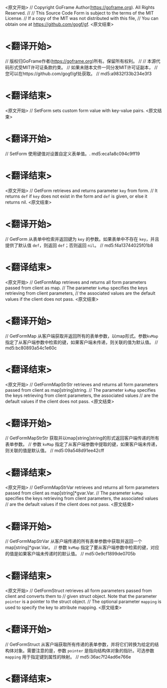 
<原文开始>
// Copyright GoFrame Author(https://goframe.org). All Rights Reserved.
//
// This Source Code Form is subject to the terms of the MIT License.
// If a copy of the MIT was not distributed with this file,
// You can obtain one at https://github.com/gogf/gf.
<原文结束>

# <翻译开始>
// 版权归GoFrame作者(https://goframe.org)所有。保留所有权利。
//
// 本源代码形式受MIT许可证条款约束。
// 如果未随本文件一同分发MIT许可证副本，
// 您可以在https://github.com/gogf/gf处获取。
// md5:a9832f33b234e3f3
# <翻译结束>


<原文开始>
// SetForm sets custom form value with key-value pairs.
<原文结束>

# <翻译开始>
// SetForm 使用键值对设置自定义表单值。. md5:eca1a8c094c9ff19
# <翻译结束>


<原文开始>
// GetForm retrieves and returns parameter `key` from form.
// It returns `def` if `key` does not exist in the form and `def` is given, or else it returns nil.
<原文结束>

# <翻译开始>
// GetForm 从表单中检索并返回键为 `key` 的参数。如果表单中不存在 `key`，并且提供了默认值 `def`，则返回 `def`；否则返回 `nil`。
// md5:f4a13744025f01b8
# <翻译结束>


<原文开始>
// GetFormMap retrieves and returns all form parameters passed from client as map.
// The parameter `kvMap` specifies the keys retrieving from client parameters,
// the associated values are the default values if the client does not pass.
<原文结束>

# <翻译开始>
// GetFormMap 从客户端获取并返回所有的表单参数，以map形式。参数`kvMap`指定了从客户端参数中检索的键，如果客户端未传递，则关联的值为默认值。
// md5:bc80893a54c1e60c
# <翻译结束>


<原文开始>
// GetFormMapStrStr retrieves and returns all form parameters passed from client as map[string]string.
// The parameter `kvMap` specifies the keys retrieving from client parameters, the associated values
// are the default values if the client does not pass.
<原文结束>

# <翻译开始>
// GetFormMapStrStr 获取并以map[string]string的形式返回客户端传递的所有表单参数。
// 参数 `kvMap` 指定了从客户端参数中提取的键，如果客户端未传递，则关联的值是默认值。
// md5:09a548d91ee42cff
# <翻译结束>


<原文开始>
// GetFormMapStrVar retrieves and returns all form parameters passed from client as map[string]*gvar.Var.
// The parameter `kvMap` specifies the keys retrieving from client parameters, the associated values
// are the default values if the client does not pass.
<原文结束>

# <翻译开始>
// GetFormMapStrVar 从客户端传递的所有表单参数中获取并返回一个 map[string]*gvar.Var。
// 参数 `kvMap` 指定了要从客户端参数中检索的键，对应的值是如果客户端未传递时的默认值。
// md5:0e9cf1899de0705b
# <翻译结束>


<原文开始>
// GetFormStruct retrieves all form parameters passed from client and converts them to
// given struct object. Note that the parameter `pointer` is a pointer to the struct object.
// The optional parameter `mapping` is used to specify the key to attribute mapping.
<原文结束>

# <翻译开始>
// GetFormStruct 从客户端获取所有传递的表单参数，并将它们转换为给定的结构体对象。需要注意的是，参数 `pointer` 是指向结构体对象的指针。可选参数 `mapping` 用于指定键到属性的映射。
// md5:36ac7f24ad6e766e
# <翻译结束>

